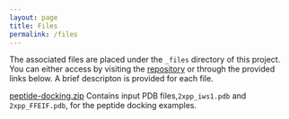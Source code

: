 ```yaml
---
layout: page
title: Files
permalink: /files
---
```


The associated files are placed under the `_files` directory of this project. You can either access by visiting the [repository](https://github.com/rwxayheee/rwxayheee.github.io) or through the provided links below. A brief descripton is provided for each file. 

<a href="/_files/peptide-docking.zip" download>peptide-docking.zip</a>
Contains input PDB files,`2xpp_iws1.pdb` and `2xpp_FFEIF.pdb`, for the peptide docking examples. 